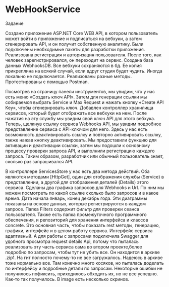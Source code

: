 # WebHookService
Задание

Создано приложение ASP.NET Core WEB API, в котором пользователь может войти в приложение и подписаться на вебхуки, а затем сгенерировать API, и он получит собственную аналитику. 
Были подключены необходимые пакеты для разработки приложения.
Реализована регистрация и авторизация пользователя. После того, как человек зарегистрировался, он переходит на сервис.
Создана база данных WebhooksDB. Все вебхуки сохраняются в бд. Ее копия прикреплина на всякий случай, если вдруг студия будет чудить. Иногда локально не подключается.
Реализованы разные методы. Протестированы с помощью Postman.

Посмотрев на страницу панели инструментов, мы увидим, что у нас есть меню «Создать ключ API». 
Затем для генерации ссылки мы собираемся выбрать Service и Max Request и нажать кнопку «Create API Key», чтобы сгенерировать ключ.
Добавлен контроллер хранилища сервисов, который будет отображать все вебхуки на нем. После нажатия на эту службу мы увидим свой ключ API для этого вебхука.
Теперь, щелкнув ссылку сервиса Webhooks API, мы увидим подробное представление сервиса с API-ключом для него.
Здесь у нас есть возможность деактивировать ссылку и повторно активировать ссылку, также нажав кнопку деактивировать.
Мы предоставили функцию для активации и деактивации ссылки, затем мы подошли к основному процессу проверки запроса API, и выполнили регистрацию каждого запроса. Таким образом, разработчик или обычный пользователь знает, сколько раз запрашивался API.

В контроллере ServicesStore у нас есть два метода действий. Оба являются методами [HttpGet], один для отображения службы (Service) в представлении, а другой для отображения деталей (Details) этого сервиса.
Сделаны два графика запросов для Webhooks и Url. По ним мы можем посмотреть по какой ссылке сколько было запросов и в какое время. Дата начала январь, конец декабрь года.
Эти диаграммы показаны на основе данных, которые регистрируются в каждом запросе.
Папка Filters содержит фильтр для проверки сеанса пользователя. Также есть папка промежуточного программного обеспечения, и репозиторий для хранения интерфейса и классов concrete. Это основная часть, чтобы показать rest методы, генерацию, графики, интерфейс и в целом работу сервиса.
Интерфейс сервиса адаптивный.
А для работы с запросами подключила Swagger для удобного просмотра request details Api, потому что пыталась реализовать эту часть сервиса сама во втором проекте,более подробно по запросам, чтобы тут не убить все. Он находится в архиве .zip1. На гит полносто почему-то не все загружалось. Надеюсь в архиве тоже нормально все.
Там конечно много косяков, но пыталась доделать по интерфейсу и подробные детали по запросам. Некоторые ошибки не получилось пофиксить, приходилось обходить их, но не все успешно. Как-то так получилось. В image есть несколько скринов.
